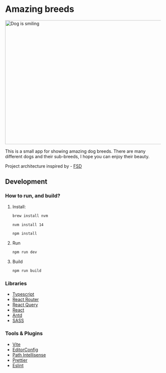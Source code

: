 # Amazing breeds

<img src="https://user-images.githubusercontent.com/83192247/127578929-6149b7d2-410f-4843-aad4-c7b213fcc018.png" align="center"
     alt="Dog is smiling" width="600" height="400">

This is a small app for showing amazing dog breeds. There are many different dogs and their sub-breeds, I hope you can enjoy their beauty.

Project architecture inspired by - [FSD](https://feature-sliced.design/)

## Development

### How to run, and build?

1. Install:

    ```sh
    brew install nvm

    nvm install 14

    npm install
    ```

2. Run

    ```sh
    npm run dev
    ```

3. Build

    ```sh
    npm run build

    ```

### Libraries

-   [Typescript](https://github.com/microsoft/TypeScript/)
-   [React Router](https://github.com/remix-run/react-router/)
-   [React Query](https://github.com/TanStack/query/)
-   [React](https://github.com/facebook/react/)
-   [Antd](https://github.com/ant-design/ant-design/)
-   [SASS](https://github.com/sass/sass/)

### Tools & Plugins

-   [Vite](https://github.com/vitejs/vite/)
-   [EditorConfig](https://marketplace.visualstudio.com/items?itemName=editorconfig.editorconfig)
-   [Path Intellisense](https://marketplace.visualstudio.com/items?itemName=christian-kohler.path-intellisense)
-   [Prettier](https://marketplace.visualstudio.com/items?itemName=esbenp.prettier-vscode)
-   [Eslint](https://marketplace.visualstudio.com/items?itemName=dbaeumer.vscode-eslint)
